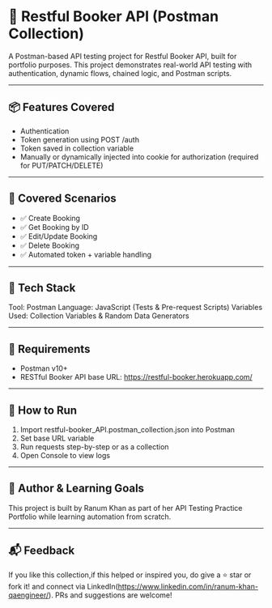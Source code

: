 # 📘 Restful Booker API (Postman Collection)
A Postman-based API testing project for Restful Booker API, built for portfolio purposes. This project demonstrates real-world API testing with authentication, dynamic flows, chained logic, and Postman scripts.

---

## 📦 Features Covered

- Authentication
- Token generation using POST /auth
- Token saved in collection variable
- Manually or dynamically injected into cookie for authorization (required for PUT/PATCH/DELETE)

---

## 🧪 Covered Scenarios

- ✅ Create Booking
- ✅ Get Booking by ID
- ✅ Edit/Update Booking
- ✅ Delete Booking 
- ✅ Automated token + variable handling

---

## 🔧 Tech Stack

Tool: Postman
Language: JavaScript (Tests & Pre-request Scripts)
Variables Used: Collection Variables & Random Data Generators

---

## 🔧 Requirements

- Postman v10+
- RESTful Booker API base URL: https://restful-booker.herokuapp.com/

---

## 🚀 How to Run

1. Import restful-booker_API.postman_collection.json into Postman
2. Set base URL variable
3. Run requests step-by-step or as a collection
4. Open Console to view logs

---

## 🧠 Author & Learning Goals

This project is built by Ranum Khan as part of her API Testing Practice Portfolio while learning automation from scratch.

---

## 📬 Feedback

If you like this collection,if this helped or inspired you, do give a ⭐ star or fork it! and connect via LinkedIn(https://www.linkedin.com/in/ranum-khan-qaengineer/). PRs and suggestions are welcome!
